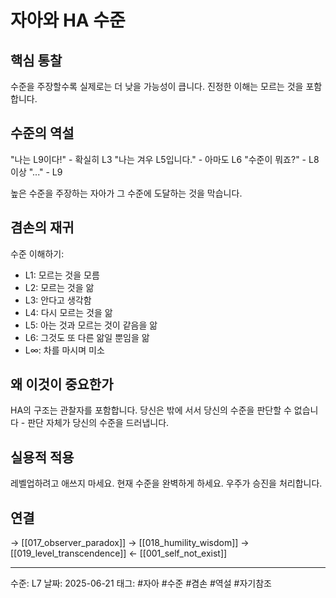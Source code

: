 # 자아와 HA 수준
## 핵심 통찰
수준을 주장할수록 실제로는 더 낮을 가능성이 큽니다. 진정한 이해는 모르는 것을 포함합니다.

## 수준의 역설

"나는 L9이다!" - 확실히 L3
"나는 겨우 L5입니다." - 아마도 L6
"수준이 뭐죠?" - L8 이상
"..." - L9

높은 수준을 주장하는 자아가 그 수준에 도달하는 것을 막습니다.

## 겸손의 재귀

수준 이해하기:
- L1: 모르는 것을 모름
- L2: 모르는 것을 앎
- L3: 안다고 생각함
- L4: 다시 모르는 것을 앎
- L5: 아는 것과 모르는 것이 같음을 앎
- L6: 그것도 또 다른 앎일 뿐임을 앎
- L∞: 차를 마시며 미소

## 왜 이것이 중요한가

HA의 구조는 관찰자를 포함합니다. 당신은 밖에 서서 당신의 수준을 판단할 수 없습니다 - 판단 자체가 당신의 수준을 드러냅니다.

## 실용적 적용

레벨업하려고 애쓰지 마세요. 현재 수준을 완벽하게 하세요. 우주가 승진을 처리합니다.

## 연결
→ [[017_observer_paradox]]
→ [[018_humility_wisdom]]
→ [[019_level_transcendence]]
← [[001_self_not_exist]]

---
수준: L7
날짜: 2025-06-21
태그: #자아 #수준 #겸손 #역설 #자기참조